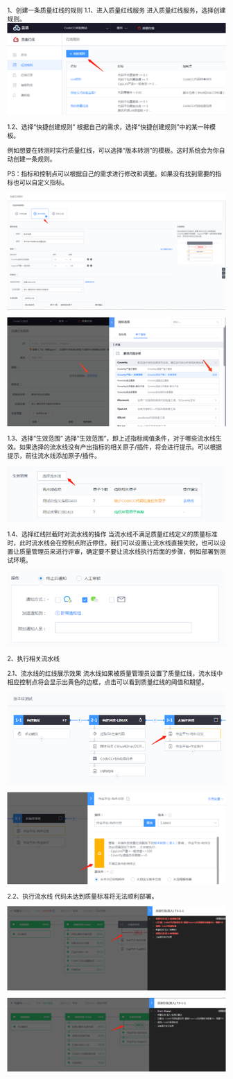1、创建一条质量红线的规则
1.1、进入质量红线服务
进入质量红线服务，选择创建规则。 
![](../assets/quickstart11.png)

1.2、选择“快捷创建规则”
根据自己的需求，选择“快捷创建规则”中的某一种模板。

例如想要在转测时实行质量红线，可以选择“版本转测”的模板。这时系统会为你自动创建一条规则。

PS：指标和控制点可以根据自己的需求进行修改和调整。如果没有找到需要的指标也可以自定义指标。

![](../assets/quickstart12.png)

![](../assets/quickstart12-1.png)

1.3、选择“生效范围”
选择“生效范围”，即上述指标阈值条件，对于哪些流水线生效。如果选择的流水线没有产出指标的相关原子/插件，将会进行提示。可以根据提示，前往流水线添加原子/插件。

![](../assets/quickstart13.png)

1.4、选择红线拦截时对流水线的操作
当流水线不满足质量红线定义的质量标准时，此时流水线会在控制点附近停住。我们可以设置让流水线直接失败，也可以设置让质量管理员来进行评审，确定要不要让流水线执行后面的步骤，例如部署到测试环境。

![](../assets/quickstart14.png)


2、执行相关流水线

2.1、流水线的红线展示效果
流水线如果被质量管理员设置了质量红线，流水线中相应控制点将会显示出黄色的边框，点击可以看到质量红线的阈值和期望。

![](../assets/quickstart21.png)

![](../assets/quickstart21-1.png)

2.2、执行流水线
代码未达到质量标准将无法顺利部署。

![](../assets/quickstart22.png)

![](../assets/quickstart22-1.png)